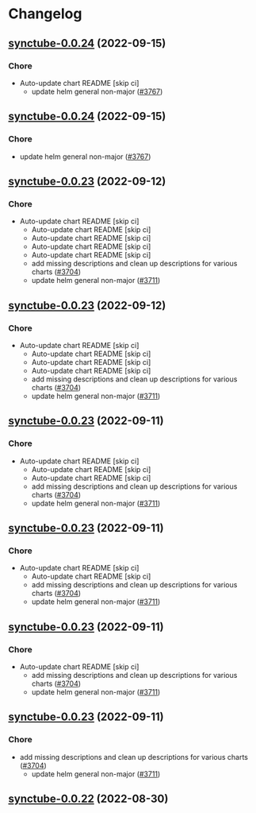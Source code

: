 # Changelog



## [synctube-0.0.24](https://github.com/truecharts/charts/compare/synctube-0.0.23...synctube-0.0.24) (2022-09-15)

### Chore

- Auto-update chart README [skip ci]
  - update helm general non-major ([#3767](https://github.com/truecharts/charts/issues/3767))




## [synctube-0.0.24](https://github.com/truecharts/charts/compare/synctube-0.0.23...synctube-0.0.24) (2022-09-15)

### Chore

- update helm general non-major ([#3767](https://github.com/truecharts/charts/issues/3767))




## [synctube-0.0.23](https://github.com/truecharts/charts/compare/synctube-0.0.22...synctube-0.0.23) (2022-09-12)

### Chore

- Auto-update chart README [skip ci]
  - Auto-update chart README [skip ci]
  - Auto-update chart README [skip ci]
  - Auto-update chart README [skip ci]
  - Auto-update chart README [skip ci]
  - add missing descriptions and clean up descriptions for various charts ([#3704](https://github.com/truecharts/charts/issues/3704))
  - update helm general non-major ([#3711](https://github.com/truecharts/charts/issues/3711))




## [synctube-0.0.23](https://github.com/truecharts/charts/compare/synctube-0.0.22...synctube-0.0.23) (2022-09-12)

### Chore

- Auto-update chart README [skip ci]
  - Auto-update chart README [skip ci]
  - Auto-update chart README [skip ci]
  - Auto-update chart README [skip ci]
  - add missing descriptions and clean up descriptions for various charts ([#3704](https://github.com/truecharts/charts/issues/3704))
  - update helm general non-major ([#3711](https://github.com/truecharts/charts/issues/3711))




## [synctube-0.0.23](https://github.com/truecharts/charts/compare/synctube-0.0.22...synctube-0.0.23) (2022-09-11)

### Chore

- Auto-update chart README [skip ci]
  - Auto-update chart README [skip ci]
  - Auto-update chart README [skip ci]
  - add missing descriptions and clean up descriptions for various charts ([#3704](https://github.com/truecharts/charts/issues/3704))
  - update helm general non-major ([#3711](https://github.com/truecharts/charts/issues/3711))




## [synctube-0.0.23](https://github.com/truecharts/charts/compare/synctube-0.0.22...synctube-0.0.23) (2022-09-11)

### Chore

- Auto-update chart README [skip ci]
  - Auto-update chart README [skip ci]
  - add missing descriptions and clean up descriptions for various charts ([#3704](https://github.com/truecharts/charts/issues/3704))
  - update helm general non-major ([#3711](https://github.com/truecharts/charts/issues/3711))




## [synctube-0.0.23](https://github.com/truecharts/charts/compare/synctube-0.0.22...synctube-0.0.23) (2022-09-11)

### Chore

- Auto-update chart README [skip ci]
  - add missing descriptions and clean up descriptions for various charts ([#3704](https://github.com/truecharts/charts/issues/3704))
  - update helm general non-major ([#3711](https://github.com/truecharts/charts/issues/3711))




## [synctube-0.0.23](https://github.com/truecharts/charts/compare/synctube-0.0.22...synctube-0.0.23) (2022-09-11)

### Chore

- add missing descriptions and clean up descriptions for various charts ([#3704](https://github.com/truecharts/charts/issues/3704))
  - update helm general non-major ([#3711](https://github.com/truecharts/charts/issues/3711))




## [synctube-0.0.22](https://github.com/truecharts/charts/compare/synctube-0.0.20...synctube-0.0.22) (2022-08-30)
